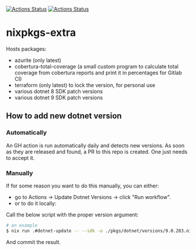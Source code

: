 [![Actions Status](https://github.com/konradmalik/nixpkgs-extra/actions/workflows/linux.yml/badge.svg)](https://github.com/konradmalik/nixpkgs-extra/actions)
[![Actions Status](https://github.com/konradmalik/nixpkgs-extra/actions/workflows/darwin.yml/badge.svg)](https://github.com/konradmalik/nixpkgs-extra/actions)

# nixpkgs-extra

Hosts packages:

- azurite (only latest)
- cobertura-total-coverage (a small custom program to calculate total coverage from cobertura reports and print it in percentages for Gitlab CI)
- terraform (only latest) to lock the version, for personal use
- various dotnet 8 SDK patch versions
- various dotnet 9 SDK patch versions

## How to add new dotnet version

### Automatically

An GH action is run automatically daily and detects new versions.
As soon as they are released and found, a PR to this repo is created. One just needs to accept it.

### Manually

If for some reason you want to do this manually, you can either:

- go to Actions -> Update Dotnet Versions -> click "Run workflow".
- or to do it locally:

Call the below script with the proper version argument:

```bash
# an example
$ nix run .#dotnet-update -- --sdk -o ./pkgs/dotnet/versions/9.0.203.nix 9.0.203
```

And commit the result.
